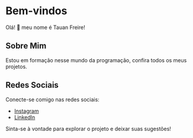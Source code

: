 # Bem-vindos

Olá! 👋 meu nome é Tauan Freire!

## Sobre Mim
Estou em formação nesse mundo da programação, confira todos os meus projetos.
## Redes Sociais
Conecte-se comigo nas redes sociais:
- [Instagram](https://www.instagram.com/tauanfreire.sn)
- [LinkedIn](https://www.linkedin.com/in/tauanfreire)

Sinta-se à vontade para explorar o projeto e deixar suas sugestões!

